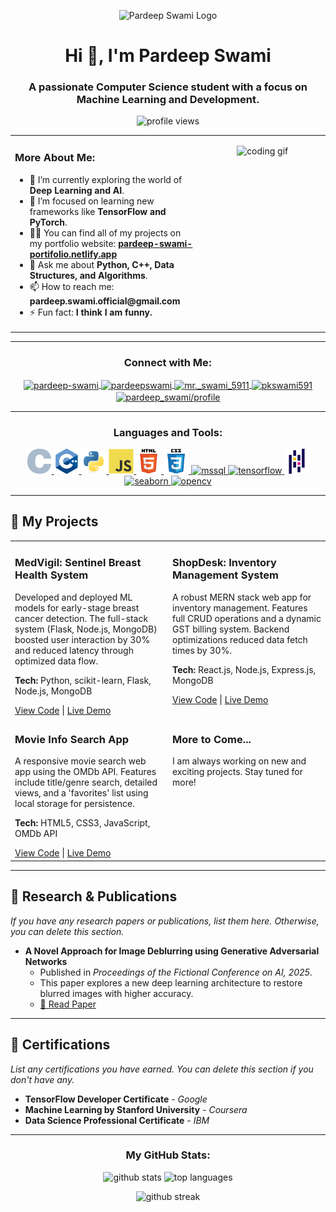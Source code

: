 <p align="center">
  <img src="https://raw.githubusercontent.com/Swami5911/Swami5911/main/MYGIT.png" alt="Pardeep Swami Logo" width="500"/>
</p>

<h1 align="center">Hi 👋, I'm Pardeep Swami</h1>
<h3 align="center">A passionate Computer Science student with a focus on Machine Learning and Development.</h3>

<p align="center">
  <img src="https://komarev.com/ghpvc/?username=swami5911&label=Profile%20Views&color=0e75b6&style=flat-square" alt="profile views" />
</p>

<table>
  <tr>
    <td valign="top" width="60%">
      <h3 align="left">More About Me:</h3>
      <ul>
        <li>🔭 I’m currently exploring the world of <strong>Deep Learning and AI</strong>.</li>
        <li>🌱 I’m focused on learning new frameworks like <strong>TensorFlow and PyTorch</strong>.</li>
        <li>👨‍💻 You can find all of my projects on my portfolio website: <a href="https://pardeep-swami-portifolio.netlify.app/" target="_blank"><strong>pardeep-swami-portifolio.netlify.app</strong></a></li>
        <li>💬 Ask me about <strong>Python, C++, Data Structures, and Algorithms</strong>.</li>
        <li>📫 How to reach me: <strong>pardeep.swami.official@gmail.com</strong></li>
        <li>⚡ Fun fact: <strong>I think I am funny.</strong></li>
      </ul>
    </td>
    <td valign="top" width="40%">
      <p align="center">
        <img src="https://media.giphy.com/media/v1.Y2lkPTc5MGI3NjExd2JpMnhhcHdhMTFjM2J3NnJ2N3BpcDJ6b2o5azEwb3RtdW5iN3g0aSZlcD12MV9pbnRlcm5hbF9naWZfYnlfaWQmY3Q9Zw/qgQUggAC3Pfv687qPC/giphy.gif" alt="coding gif" width="100%" />
      </p>
    </td>
  </tr>
</table>

---

<h3 align="center">Connect with Me:</h3>
<p align="center">
  <a href="https://linkedin.com/in/pardeep-swami" target="_blank">
    <img align="center" src="https://raw.githubusercontent.com/rahuldkjain/github-profile-readme-generator/master/src/images/icons/Social/linked-in-alt.svg" alt="pardeep-swami" height="30" width="40" />
  </a>
  <a href="https://kaggle.com/pardeepswami" target="_blank">
    <img align="center" src="https://raw.githubusercontent.com/rahuldkjain/github-profile-readme-generator/master/src/images/icons/Social/kaggle.svg" alt="pardeepswami" height="30" width="40" />
  </a>
  <a href="https://instagram.com/mr._swami_511" target="_blank">
    <img align="center" src="https://raw.githubusercontent.com/rahuldkjain/github-profile-readme-generator/master/src/images/icons/Social/instagram.svg" alt="mr._swami_5911" height="30" width="40" />
  </a>
  <a href="https://www.hackerrank.com/pkswami591" target="_blank">
    <img align="center" src="https://raw.githubusercontent.com/rahuldkjain/github-profile-readme-generator/master/src/images/icons/Social/hackerrank.svg" alt="pkswami591" height="30" width="40" />
  </a>
  <a href="https://auth.geeksforgeeks.org/user/pardeep_swami/profile" target="_blank">
    <img align="center" src="https://raw.githubusercontent.com/rahuldkjain/github-profile-readme-generator/master/src/images/icons/Social/geeks-for-geeks.svg" alt="pardeep_swami/profile" height="30" width="40" />
  </a>
</p>

---

<h3 align="center">Languages and Tools:</h3>
<p align="center">
  <a href="https://www.cprogramming.com/" target="_blank" rel="noreferrer"> <img src="https://raw.githubusercontent.com/devicons/devicon/master/icons/c/c-original.svg" alt="c" width="40" height="40"/> </a>
  <a href="https://www.w3schools.com/cpp/" target="_blank" rel="noreferrer"> <img src="https://raw.githubusercontent.com/devicons/devicon/master/icons/cplusplus/cplusplus-original.svg" alt="cplusplus" width="40" height="40"/> </a>
  <a href="https://www.python.org" target="_blank" rel="noreferrer"> <img src="https://raw.githubusercontent.com/devicons/devicon/master/icons/python/python-original.svg" alt="python" width="40" height="40"/> </a>
  <a href="https://developer.mozilla.org/en-US/docs/Web/JavaScript" target="_blank" rel="noreferrer"> <img src="https://raw.githubusercontent.com/devicons/devicon/master/icons/javascript/javascript-original.svg" alt="javascript" width="40" height="40"/> </a>
  <a href="https://www.w3.org/html/" target="_blank" rel="noreferrer"> <img src="https://raw.githubusercontent.com/devicons/devicon/master/icons/html5/html5-original-wordmark.svg" alt="html5" width="40" height="40"/> </a>
  <a href="https://www.w3schools.com/css/" target="_blank" rel="noreferrer"> <img src="https://raw.githubusercontent.com/devicons/devicon/master/icons/css3/css3-original-wordmark.svg" alt="css3" width="40" height="40"/> </a>
  <a href="https://www.microsoft.com/en-us/sql-server" target="_blank" rel="noreferrer"> <img src="https://www.svgrepo.com/show/303229/microsoft-sql-server-logo.svg" alt="mssql" width="40" height="40"/> </a>
  <a href="https://www.tensorflow.org" target="_blank" rel="noreferrer"> <img src="https://www.vectorlogo.zone/logos/tensorflow/tensorflow-icon.svg" alt="tensorflow" width="40" height="40"/> </a>
  <a href="https://pandas.pydata.org/" target="_blank" rel="noreferrer"> <img src="https://raw.githubusercontent.com/devicons/devicon/2ae2a900d2f041da66e950e4d48052658d850630/icons/pandas/pandas-original.svg" alt="pandas" width="40" height="40"/> </a>
  <a href="https://seaborn.pydata.org/" target="_blank" rel="noreferrer"> <img src="https://seaborn.pydata.org/_images/logo-mark-lightbg.svg" alt="seaborn" width="40" height="40"/> </a>
  <a href="https://opencv.org/" target="_blank" rel="noreferrer"> <img src="https://www.vectorlogo.zone/logos/opencv/opencv-icon.svg" alt="opencv" width="40" height="40"/> </a>
</p>

---

## 🚀 My Projects

<table>
  <tr>
    <td width="50%" valign="top">
      <h3>MedVigil: Sentinel Breast Health System</h3>
      <p>Developed and deployed ML models for early-stage breast cancer detection. The full-stack system (Flask, Node.js, MongoDB) boosted user interaction by 30% and reduced latency through optimized data flow.</p>
      <p><strong>Tech:</strong> Python, scikit-learn, Flask, Node.js, MongoDB</p>
      <a href="https://github.com/Swami5911/MedVigil" target="_blank">View Code</a> | 
      <a href="#" target="_blank">Live Demo</a>
    </td>
    <td width="50%" valign="top">
      <h3>ShopDesk: Inventory Management System</h3>
      <p>A robust MERN stack web app for inventory management. Features full CRUD operations and a dynamic GST billing system. Backend optimizations reduced data fetch times by 30%.</p>
      <p><strong>Tech:</strong> React.js, Node.js, Express.js, MongoDB</p>
      <a href="https://github.com/Swami5911/-ShopDesk-Inventory-Management-System" target="_blank">View Code</a> | 
      <a href="#" target="_blank">Live Demo</a>
    </td>
  </tr>
  <tr>
    <td width="50%" valign="top">
      <h3>Movie Info Search App</h3>
      <p>A responsive movie search web app using the OMDb API. Features include title/genre search, detailed views, and a 'favorites' list using local storage for persistence.</p>
      <p><strong>Tech:</strong> HTML5, CSS3, JavaScript, OMDb API</p>
      <a href="https://movie-info-kelvium.netlify.app/" target="_blank">View Code</a> | 
      <a href="#" target="_blank">Live Demo</a>
    </td>
    <td width="50%" valign="top">
      <h3>More to Come...</h3>
      <p>I am always working on new and exciting projects. Stay tuned for more!</p>
    </td>
  </tr>
</table>

---

## 🔬 Research & Publications
*If you have any research papers or publications, list them here. Otherwise, you can delete this section.*

- **A Novel Approach for Image Deblurring using Generative Adversarial Networks**
  - Published in *Proceedings of the Fictional Conference on AI, 2025*.
  - This paper explores a new deep learning architecture to restore blurred images with higher accuracy.
  - [📄 Read Paper](https://link-to-your-paper.pdf)

---

## 📜 Certifications
*List any certifications you have earned. You can delete this section if you don't have any.*

- **TensorFlow Developer Certificate** - *Google*
- **Machine Learning by Stanford University** - *Coursera*
- **Data Science Professional Certificate** - *IBM*

---

<h3 align="center">My GitHub Stats:</h3>
<p align="center">
  <img src="https://github-readme-stats.vercel.app/api?username=swami5911&show_icons=true&locale=en&theme=tokyonight&hide_border=true" alt="github stats" />
  <img src="https://github-readme-stats.vercel.app/api/top-langs?username=swami5911&show_icons=true&locale=en&layout=compact&theme=tokyonight&hide_border=true" alt="top languages" />
</p>
<p align="center">
  <img src="https://github-readme-streak-stats.herokuapp.com/?user=swami5911&theme=tokyonight&hide_border=true" alt="github streak" />
</p>
